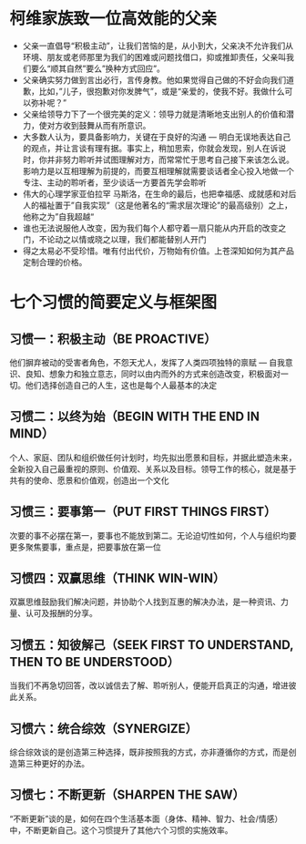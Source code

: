 
# 柯维家族致一位高效能的父亲
- 父亲一直倡导“积极主动”，让我们苦恼的是，从小到大，父亲决不允许我们从环境、朋友或老师那里为我们的困难或问题找借口，抑或推卸责任，父亲叫我们要么“顺其自然”要么”换种方式回应”。
- 父亲确实努力做到言出必行，言传身教。他如果觉得自己做的不好会向我们道歉，比如，”儿子，很抱歉对你发脾气”，或是“亲爱的，使我不好。我做什么可以弥补呢？”
- 父亲给领导力下了一个很完美的定义：领导力就是清晰地支出别人的价值和潜力，使对方收到鼓舞从而有所意识。
- 大多数人认为，要具备影响力，关键在于良好的沟通 — 明白无误地表达自己的观点，并让言谈有理有据。事实上，稍加思索，你就会发现，别人在诉说时，你并非努力聆听并试图理解对方，而常常忙于思考自己接下来该怎么说。影响力是以互相理解为前提的，而要互相理解就需要谈话者全心投入地做一个专注、主动的聆听者，至少谈话一方要首先学会聆听
- 伟大的心理学家亚伯拉罕 马斯洛，在生命的最后，也把幸福感、成就感和对后人的福祉置于”自我实现”（这是他著名的“需求层次理论”的最高级别）之上，他称之为”自我超越“
- 谁也无法说服他人改变，因为我们每个人都守着一扇只能从内开启的改变之门，不论动之以情或晓之以理，我们都能替别人开门
- 得之太易必不受珍惜。唯有付出代价，万物始有价值。上苍深知如何为其产品定制合理的价格。

# 七个习惯的简要定义与框架图

## 习惯一：积极主动（BE PROACTIVE）
他们摒弃被动的受害者角色，不怨天尤人，发挥了人类四项独特的禀赋 — 自我意识、良知、想象力和独立意志，同时以由内而外的方式来创造改变，积极面对一切。他们选择创造自己的人生，这也是每个人最基本的决定

## 习惯二：以终为始（BEGIN WITH THE END IN MIND）
个人、家庭、团队和组织做任何计划时，均先拟出愿景和目标，并据此塑造未来，全新投入自己最重视的原则、价值观、关系以及目标。领导工作的核心，就是基于共有的使命、愿景和价值观，创造出一个文化

## 习惯三：要事第一（PUT FIRST THINGS FIRST）
次要的事不必摆在第一，要事也不能放到第二。无论迫切性如何，个人与组织均要更多聚焦要事，重点是，把要事放在第一位

## 习惯四：双赢思维（THINK WIN-WIN）
双赢思维鼓励我们解决问题，并协助个人找到互惠的解决办法，是一种资讯、力量、认可及报酬的分享。

## 习惯五：知彼解己（SEEK FIRST TO UNDERSTAND, THEN TO BE UNDERSTOOD）
当我们不再急切回答，改以诚信去了解、聆听别人，便能开启真正的沟通，增进彼此关系。

## 习惯六：统合综效（SYNERGIZE）
综合综效谈的是创造第三种选择，既非按照我的方式，亦非遵循你的方式，而是创造第三种更好的办法。

## 习惯七：不断更新（SHARPEN THE SAW）
“不断更新”谈的是，如何在四个生活基本面（身体、精神、智力、社会/情感）中，不断更新自己。这个习惯提升了其他六个习惯的实施效率。
